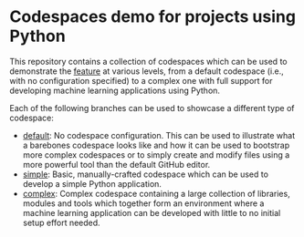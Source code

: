 # Codespaces demo for projects using Python

This repository contains a collection of codespaces which can be used to demonstrate the
[feature](https://github.com/features/codespaces) at various levels, from a default codespace (i.e.,
with no configuration specified) to a complex one with full support for developing machine learning
applications using Python.

Each of the following branches can be used to showcase a different type of codespace:

- [default](https://github.com/dassencio/codespaces-demo-python/tree/default): No codespace
  configuration. This can be used to illustrate what a barebones codespace looks like and how it can
  be used to bootstrap more complex codespaces or to simply create and modify files using a more
  powerful tool than the default GitHub editor.
- [simple](https://github.com/dassencio/codespaces-demo-python/tree/simple): Basic, manually-crafted
  codespace which can be used to develop a simple Python application.
- [complex](https://github.com/dassencio/codespaces-demo-python/tree/complex):
  Complex codespace containing a large collection of libraries, modules and tools which together
  form an environment where a machine learning application can be developed with little to no
  initial setup effort needed.
